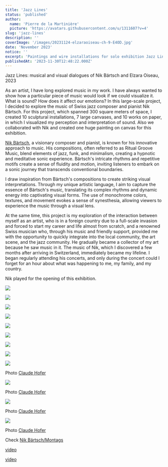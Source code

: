 ```yaml
---
title: 'Jazz Lines'
status: 'published'
author:
  name: 'Pierre de la Martinière'
  picture: 'https://avatars.githubusercontent.com/u/1311607?v=4'
slug: 'jazz-lines'
description: ''
coverImage: '/images/20231124-elzaraoiseau-ch-9-E4OD.jpg'
date: 'November 2023'
notice: ''
excerpt: 'Paintings and wire installations for solo exhibition Jazz Lines'
publishedAt: '2023-11-30T12:48:22.000Z'
---
```


Jazz Lines: musical and visual dialogues of Nik Bärtsch and Elzara Oiseau, 2023

As an artist, I have long explored music in my work. I have always wanted to show how a particular piece of music would look if we could visualize it. What is sound? How does it affect our emotions? In this large-scale project, I decided to explore the music of Swiss jazz composer and pianist Nik Bärtsch. For this project, which spanned 300 square meters of space, I created 10 sculptural installations, 7 large canvases, and 10 works on paper, in which I visualized my perception and interpretation of sound. Also we collaborated with Nik and created one huge painting on canvas for this exhibition.

[Nik Bärtsch](https://www.nikbaertsch.com/), a visionary composer and pianist, is known for his innovative approach to music. His compositions, often referred to as Ritual Groove Music, blend elements of jazz, funk, and minimalism, creating a hypnotic and meditative sonic experience. Bärtsch's intricate rhythms and repetitive motifs create a sense of fluidity and motion, inviting listeners to embark on a sonic journey that transcends conventional boundaries.

I draw inspiration from Bärtsch's compositions to create striking visual interpretations. Through my unique artistic language, I aim to capture the essence of Bärtsch's music, translating its complex rhythms and dynamic energy into captivating visual forms. The use of monochrome colors, textures, and movement evokes a sense of synesthesia, allowing viewers to experience the music through a visual lens.

At the same time, this project is my exploration of the interaction between myself as an artist, who is in a foreign country due to a full-scale invasion and forced to start my career and life almost from scratch, and a renowned Swiss musician who, through his music and friendly support, provided me with the opportunity to quickly integrate into the local community, the art scene, and the jazz community. He gradually became a collector of my art because he saw music in it. The music of Nik, which I discovered a few months after arriving in Switzerland, immediately became my lifeline. I began regularly attending his concerts, and only during the concert could I forget for an hour about what was happening to me, my family, and my country.

Nik played for the opening of this exhibition.

![](/images/copi-1-EyMT.jpg)

![](/images/modul-59-QwMz.jpg)

![](/images/moonday-QxOD.jpg)

![](/images/copi-3-kwMj.jpg)

![](/images/photo_2024-10-11_19-38-26-YwMj.jpg)

![](/images/photo_2024-02-06_18-13-08--2--k4Nj.jpg)

![](/images/photo_2024-02-06_18-13-08-EwNj.jpg)

![](/images/copi-2-g4Mz.jpg)

![](/images/20231124-elzaraoiseau-ch-4-M2OD.jpg)

Photo [Claude Hofer](https://claude-hofer.com/)

![](/images/20231124-elzaraoiseau-ch-7-A4Mj.jpg)

Photo [Claude Hofer](https://claude-hofer.com/)

![](/images/20231124-elzaraoiseau-ch-2-k0OD.jpg)

Photo [Claude Hofer](https://claude-hofer.com/)

![](/images/20231124-elzaraoiseau-ch-9-kzMj.jpg)

Photo [Claude Hofer](https://claude-hofer.com/)

Check [Nik Bärtsch/Montags](https://www.nikbaertsch.com/montags)

[video](https://youtu.be/E9eYCx-yNfY?feature=shared)

[video](https://youtu.be/oeMaDCNfdWc?si=zk0q8wVl0Tj2Cj5Z)